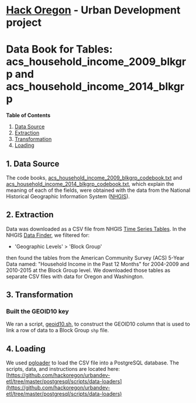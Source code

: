 # [Hack Oregon](http://www.hackoregon.org/) - Urban Development project
# Data Book for Tables: acs\_household\_income\_2009\_blkgrp and acs\_household\_income\_2014\_blkgrp

**Table of Contents**

1. <a href="#datasource">Data Source</a><br>
2. <a href="#extraction">Extraction</a><br>
3. <a href="#transformation">Transformation</a><br>
4. <a href="#loading">Loading</a><br>

## <a name="datasource">1. Data Source</a>
The code books, [acs_household_income_2009_blkgrp_codebook.txt](https://github.com/hackoregon/urbandev-etl/tree/master/postgresql/doc/codebooks/acs_household_income_2009_blkgrp_codebook.txt) and [acs_household_income_2014_blkgrp_codebook.txt](https://github.com/hackoregon/urbandev-etl/tree/master/postgresql/doc/codebooks/acs_household_income_2014_blkgrp_codebook.txt), which explain the meaning of each of the fields, were obtained with the data from the National Historical Geographic Information System ([NHGIS](https://www.nhgis.org/)).

## <a name="extraction">2. Extraction</a>
Data was downloaded as a CSV file from NHGIS [Time Series Tables](https://www.nhgis.org/documentation/time-series). In the NHGIS [Data Finder](https://data2.nhgis.org/main), we filtered for:

*  'Geographic Levels' > 'Block Group'

then found the tables from the American Community Survey (ACS) 5-Year Data named: "Household Income in the Past 12 Months" for 2004-2009 and 2010-2015 at the Block Group level. We downloaded those tables as separate CSV files with data for Oregon and Washington.

## <a name="transformation">3. Transformation</a>

### Built the GEOID10 key
We ran a script, [geoid10.sh](https://github.com/hackoregon/urbandev-etl/tree/master/postgresql/scripts/bin/geoid10.sh), to construct the GEOID10 column that is used to link a row of data to a Block Group `shp` file.

## <a name="loading">4. Loading</a>
We used [pgloader](http://pgloader.io/) to load the CSV file into a PostgreSQL database. The scripts, data, and instructions are located here: [https://github.com/hackoregon/urbandev-etl/tree/master/postgresql/scripts/data-loaders](https://github.com/hackoregon/urbandev-etl/tree/master/postgresql/scripts/data-loaders)
